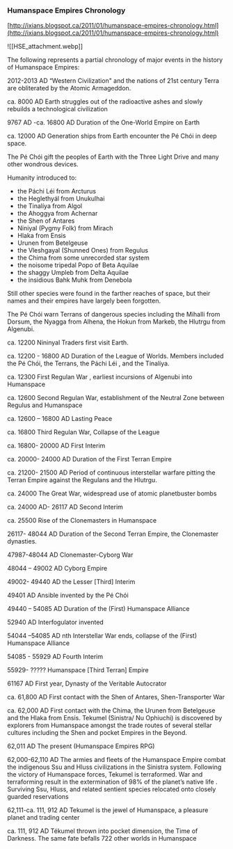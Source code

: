 ### Humanspace Empires Chronology

[http://ixians.blogspot.ca/2011/01/humanspace-empires-chronology.html](http://ixians.blogspot.ca/2011/01/humanspace-empires-chronology.html)

![[HSE_attachment.webp]]

The following represents a partial chronology of major events in the history of Humanspace Empires:

2012-2013 AD “Western Civilization" and the nations of 21st century Terra are obliterated by the Atomic Armageddon.

ca. 8000 AD Earth struggles out of the radioactive ashes and slowly rebuilds a technological civilization

9767 AD -ca. 16800 AD Duration of the One-World Empire on Earth

ca. 12000 AD Generation ships from Earth encounter the Pé Chói in deep space.

The Pé Chói gift the peoples of Earth with the Three Light Drive and many other wondrous devices.

Humanity introduced to:

- the Páchi Léi from Arcturus
- the Heglethyál from Unukulhai
- the Tinalíya from Algol
- the Ahoggya from Achernar
- the Shen of Antares
- Niniyal (Pygmy Folk) from Mirach
- Hlaka from Ensis
- Urunen from Betelgeuse
- the Vleshgayal (Shunned Ones) from Regulus
- the Chima from some unrecorded star system
- the noisome tripedal Popo of Beta Aquilae
- the shaggy Umpleb from Delta Aquilae
- the insidious Bahk Muhk from Denebola

Still other species were found in the farther reaches of space, but their names and their empires have largely been forgotten.

The Pé Chói warn Terrans of dangerous species including the Mihalli from Dorsum, the Nyagga from Alhena, the Hokun from Markeb, the Hlutrgu from Algenubi.

ca. 12200 Nininyal Traders first visit Earth.

ca. 12200 - 16800 AD Duration of the League of Worlds. Members included the Pé Chói, the Terrans, the Páchi Léi , and the Tinalíya.

ca. 12300 First Regulan War , earliest incursions of Algenubi into Humanspace

ca. 12600 Second Regulan War, establishment of the Neutral Zone between Regulus and Humanspace

ca. 12600 – 16800 AD Lasting Peace

ca. 16800 Third Regulan War, Collapse of the League

ca. 16800- 20000 AD First Interim

ca. 20000- 24000 AD Duration of the First Terran Empire

ca. 21200- 21500 AD Period of continuous interstellar warfare pitting the Terran Empire against the Regulans and the Hlutrgu.

ca. 24000 The Great War, widespread use of atomic planetbuster bombs

ca. 24000 AD- 26117 AD Second Interim

ca. 25500 Rise of the Clonemasters in Humanspace

26117- 48044 AD Duration of the Second Terran Empire, the Clonemaster dynasties.

47987-48044 AD Clonemaster-Cyborg War

48044 – 49002 AD Cyborg Empire

49002- 49440 AD the Lesser [Third] Interim

49401 AD Ansible invented by the Pé Chói

49440 – 54085 AD Duration of the (First) Humanspace Alliance

52940 AD Interfogulator invented

54044 –54085 AD nth Interstellar War ends, collapse of the (First) Humanspace Alliance

54085 - 55929 AD Fourth Interim

55929- ????? Humanspace [Third Terran] Empire

61167 AD First year, Dynasty of the Veritable Autocrator

ca. 61,800 AD First contact with the Shen of Antares, Shen-Transporter War

ca. 62,000 AD First contact with the Chima, the Urunen from Betelgeuse and the Hlaka from Ensis. Tekumel (Sinistra/ Nu Ophiuchi) is discovered by explorers from Humanspace amongst the trade routes of several stellar cultures including the Shen and pocket Empires in the Beyond.

62,011 AD The present (Humanspace Empires RPG)

62,000-62,110 AD The armies and fleets of the Humanspace Empire combat the indigenous Ssu and Hluss civilizations in the Sinistra system. Following the victory of Humanspace forces, Tekumel is terraformed. War and terraforming result in the extermination of 98% of the planet’s native life . Surviving Ssu, Hluss, and related sentient species relocated onto closely guarded reservations

62,111-ca. 111, 912 AD Tekumel is the jewel of Humanspace, a pleasure planet and trading center

ca. 111, 912 AD Tékumel thrown into pocket dimension, the Time of Darkness. The same fate befalls 722 other worlds in Humanspace
